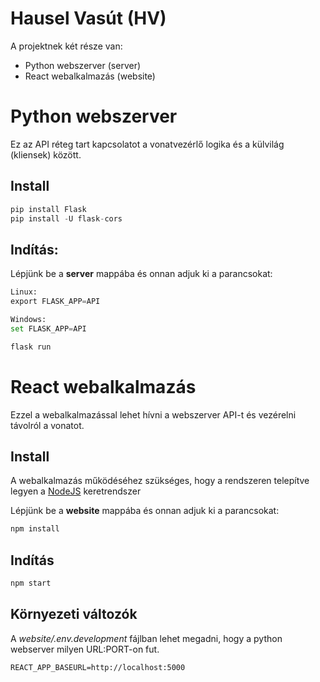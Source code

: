 # Hausel Vasút (HV)

A projektnek két része van:

- Python webszerver (server)
- React webalkalmazás (website)

# Python webszerver

Ez az API réteg tart kapcsolatot a vonatvezérlő logika és a külvilág (kliensek) között.

## Install

```python
pip install Flask
pip install -U flask-cors
```

## Indítás:

Lépjünk be a **server** mappába és onnan adjuk ki a parancsokat:

```python
Linux:
export FLASK_APP=API

Windows:
set FLASK_APP=API
```

```python
flask run
```

# React webalkalmazás

Ezzel a webalkalmazással lehet hívni a webszerver API-t és vezérelni távolról a vonatot.

## Install

A webalkalmazás működéséhez szükséges, hogy a rendszeren telepítve legyen a [NodeJS](https://nodejs.org/dist/v14.17.6/node-v14.17.6-linux-x64.tar.xz) keretrendszer

Lépjünk be a **website** mappába és onnan adjuk ki a parancsokat:

```javascript
npm install
```

## Indítás

```javascript
npm start
```

## Környezeti változók

A _website/.env.development_ fájlban lehet megadni, hogy a python webserver milyen URL:PORT-on fut.

```
REACT_APP_BASEURL=http://localhost:5000
```
